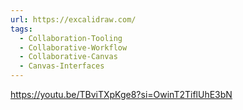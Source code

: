 ```yaml
---
url: https://excalidraw.com/
tags:
  - Collaboration-Tooling
  - Collaborative-Workflow
  - Collaborative-Canvas
  - Canvas-Interfaces
---
```



https://youtu.be/TBviTXpKge8?si=OwinT2TiflUhE3bN